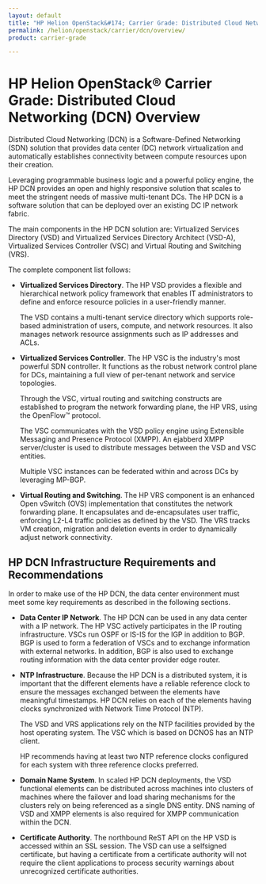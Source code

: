```yaml
---
layout: default
title: "HP Helion OpenStack&#174; Carrier Grade: Distributed Cloud Networking Overview"
permalink: /helion/openstack/carrier/dcn/overview/
product: carrier-grade

---
```

<!--UNDER REVISION-->


<script>

function PageRefresh {
onLoad="window.refresh"
}

PageRefresh();

</script>

# HP Helion OpenStack&#174; Carrier Grade: Distributed Cloud Networking (DCN) Overview

<!-- From http://h20628.www2.hp.com/km-ext/kmcsdirect/emr_na-c04518178-1.pdf -->

Distributed Cloud Networking (DCN) is a Software-Defined Networking (SDN) solution that provides data center (DC) network virtualization and automatically establishes connectivity between compute resources upon their creation.

Leveraging programmable business logic and a powerful policy engine, the HP DCN provides an open and highly responsive solution that scales to meet the stringent needs of massive multi-tenant DCs. The HP DCN is a software solution that can be deployed over an existing DC IP network fabric.

The main components in the HP DCN solution are: Virtualized Services Directory (VSD) and Virtualized Services Directory Architect (VSD-A), Virtualized Services Controller (VSC) and Virtual Routing and Switching (VRS).

The complete component list follows:

* **Virtualized Services Directory**. The HP VSD provides a flexible and hierarchical network policy framework that enables IT administrators to define and enforce resource policies in a user-friendly manner.

	The VSD contains a multi-tenant service directory which supports role-based administration of users, compute, and network resources. It also manages network resource assignments such as IP addresses and ACLs.

* **Virtualized Services Controller**. The HP VSC is the industry's most powerful SDN controller. It functions as the robust network control plane for DCs, maintaining a full view of per-tenant network and service topologies.

	Through the VSC, virtual routing and switching constructs are established to program the network forwarding plane, the HP VRS, using the OpenFlow™ protocol.

	The VSC communicates with the VSD policy engine using Extensible Messaging and Presence Protocol (XMPP). An ejabberd XMPP server/cluster is used to distribute messages between the VSD and VSC entities.

	Multiple VSC instances can be federated within and across DCs by leveraging MP-BGP.

* **Virtual Routing and Switching**. The HP VRS component is an enhanced Open vSwitch (OVS) implementation that constitutes the network forwarding plane. It encapsulates and de-encapsulates user traffic, enforcing L2-L4 traffic policies as defined by the VSD. The VRS tracks VM creation, migration and deletion events in order to dynamically adjust network connectivity. 

## HP DCN Infrastructure Requirements and Recommendations

In order to make use of the HP DCN, the data center environment must meet some key requirements as described in the following sections. 

* **Data Center IP Network**. The HP DCN can be used in any data center with a IP network. The HP VSC actively participates in the IP routing infrastructure. VSCs run OSPF or IS-IS for the IGP in addition to BGP. BGP is used to form a federation of VSCs and to exchange information with external networks. In addition, BGP is also used to exchange routing information with the data center provider edge router.

* **NTP Infrastructure**. Because the HP DCN is a distributed system, it is important that the different elements have a reliable reference clock to ensure the messages exchanged between the elements have meaningful
timestamps. HP DCN relies on each of the elements having clocks synchronized with Network Time Protocol (NTP).

	The VSD and VRS applications rely on the NTP facilities provided by the host operating system. The VSC which is based on DCNOS has an NTP client.

	HP recommends having at least two NTP reference clocks configured for each system with three reference clocks preferred.

* **Domain Name System**. In scaled HP DCN deployments, the VSD functional elements can be distributed across machines into clusters of machines where the failover and load sharing mechanisms for the clusters rely on being referenced as a single DNS entity. DNS naming of VSD and XMPP elements is also required for XMPP communication within the DCN.

* **Certificate Authority**. The northbound ReST API on the HP VSD is accessed within an SSL session. The VSD can use a selfsigned certificate, but having a certificate from a certificate authority will not require the client applications to process security warnings about unrecognized certificate authorities.